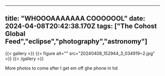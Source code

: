 
---
title: "WHOOOAAAAAAA COOOOOOL"
date: 2024-04-08T20:42:38.170Z
tags: ["The Cohost Global Feed","eclipse","photography","astronomy"]
---
{{< gallery >}}
{{< figure alt="" src="20240408_152944_3_034919~2.jpg" >}}
{{< /gallery >}}

More photos to come after I get em off ghe phone in hd

